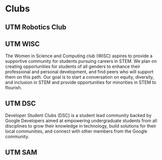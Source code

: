 # Clubs

## UTM Robotics Club

## UTM WISC

The Women in Science and Computing club (WiSC) aspires to provide a supportive community for students pursuing careers in STEM. We plan on creating opportunities for students of all genders to enhance their professional and personal development, and find peers who will support them on this path. Our goal is to start a conversation on equity, diversity, and inclusion in STEM and provide opportunities for minorities in STEM to flourish.

## UTM DSC

Developer Student Clubs (DSC) is a student lead community backed by Google Developers aimed at empowering undergraduate students from all disciplines to grow their knowledge in technology, build solutions for their local communities, and connect with other members from the Google community.

## UTM SAM